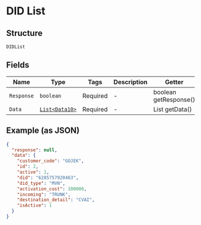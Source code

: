 
# DID List

## Structure

`DIDList`

## Fields

| Name | Type | Tags | Description | Getter | Setter |
|  --- | --- | --- | --- | --- | --- |
| `Response` | `boolean` | Required | - | boolean getResponse() | setResponse(boolean response) |
| `Data` | [`List<Data10>`](../../doc/models/data-10.md) | Required | - | List<Data10> getData() | setData(List<Data10> data) |

## Example (as JSON)

```json
{
  "response": null,
  "data": {
    "customer_code": "GOJEK",
    "id": 2,
    "active": 1,
    "did": "6285757920463",
    "did_type": "MVN",
    "activation_cost": 100000,
    "incoming": "TRUNK",
    "destination_detail": "CVAI",
    "isActive": 1
  }
}
```

